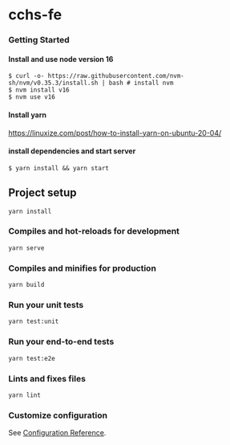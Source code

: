 # cchs-fe

### Getting Started

#### Install and use node version 16
`$ curl -o- https://raw.githubusercontent.com/nvm-sh/nvm/v0.35.3/install.sh | bash # install nvm`<br>
`$ nvm install v16`<br>
`$ nvm use v16`<br>

#### Install yarn
https://linuxize.com/post/how-to-install-yarn-on-ubuntu-20-04/

#### install dependencies and start server
`$ yarn install && yarn start`<br>

## Project setup
```
yarn install
```

### Compiles and hot-reloads for development
```
yarn serve
```

### Compiles and minifies for production
```
yarn build
```

### Run your unit tests
```
yarn test:unit
```

### Run your end-to-end tests
```
yarn test:e2e
```

### Lints and fixes files
```
yarn lint
```

### Customize configuration
See [Configuration Reference](https://cli.vuejs.org/config/).
